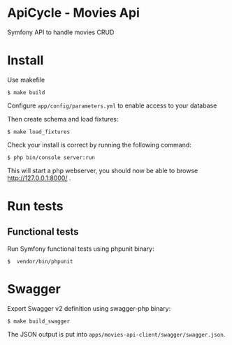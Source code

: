 ApiCycle - Movies Api
=====================

Symfony API to handle movies CRUD

# Install

Use makefile

```
$ make build
```

Configure `app/config/parameters.yml` to enable access to your database

Then create schema and load fixtures:

```
$ make load_fixtures
```

Check your install is correct by running the following command:
```
$ php bin/console server:run
```

This will start a php webserver, you should now be able to browse http://127.0.0.1:8000/ .

# Run tests

## Functional tests

Run Symfony functional tests using phpunit binary:

```
$  vendor/bin/phpunit
```

# Swagger

Export Swagger v2 definition using swagger-php binary:

```
$ make build_swagger
```

The JSON output is put into `apps/movies-api-client/swagger/swagger.json`.
